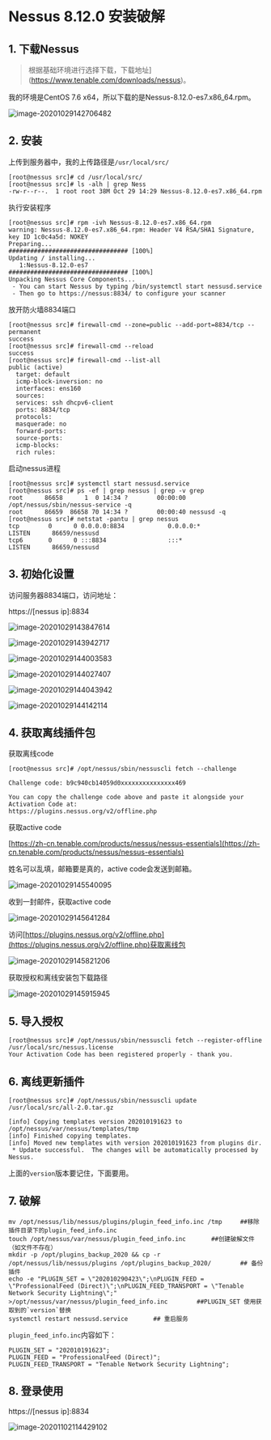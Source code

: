 # Nessus 8.12.0 安装破解

## 1. 下载Nessus

> 根据基础环境进行选择下载，下载地址](https://www.tenable.com/downloads/nessus)。

我的环境是CentOS 7.6 x64，所以下载的是Nessus-8.12.0-es7.x86_64.rpm。

![image-20201029142706482](http://cdn.mingsec.com/image-20201029142706482.png)

## 2. 安装

上传到服务器中，我的上传路径是`/usr/local/src/`

```shell
[root@nessus src]# cd /usr/local/src/
[root@nessus src]# ls -alh | grep Ness
-rw-r--r--.  1 root root 38M Oct 29 14:29 Nessus-8.12.0-es7.x86_64.rpm
```

执行安装程序

```shell
[root@nessus src]# rpm -ivh Nessus-8.12.0-es7.x86_64.rpm
warning: Nessus-8.12.0-es7.x86_64.rpm: Header V4 RSA/SHA1 Signature, key ID 1c0c4a5d: NOKEY
Preparing...                          ################################# [100%]
Updating / installing...
   1:Nessus-8.12.0-es7                ################################# [100%]
Unpacking Nessus Core Components...
 - You can start Nessus by typing /bin/systemctl start nessusd.service
 - Then go to https://nessus:8834/ to configure your scanner
```

放开防火墙8834端口

```shell
[root@nessus src]# firewall-cmd --zone=public --add-port=8834/tcp --permanent
success
[root@nessus src]# firewall-cmd --reload
success
[root@nessus src]# firewall-cmd --list-all
public (active)
  target: default
  icmp-block-inversion: no
  interfaces: ens160
  sources:
  services: ssh dhcpv6-client
  ports: 8834/tcp
  protocols:
  masquerade: no
  forward-ports:
  source-ports:
  icmp-blocks:
  rich rules:
```

启动nessus进程

```shell
[root@nessus src]# systemctl start nessusd.service
[root@nessus src]# ps -ef | grep nessus | grep -v grep
root      86658      1  0 14:34 ?        00:00:00 /opt/nessus/sbin/nessus-service -q
root      86659  86658 70 14:34 ?        00:00:40 nessusd -q
[root@nessus src]# netstat -pantu | grep nessus
tcp        0      0 0.0.0.0:8834            0.0.0.0:*               LISTEN      86659/nessusd
tcp6       0      0 :::8834                 :::*                    LISTEN      86659/nessusd
```



## 3. 初始化设置

访问服务器8834端口，访问地址：

https://[nessus ip]:8834

![image-20201029143847614](http://cdn.mingsec.com/image-20201029143847614.png)

![image-20201029143942717](http://cdn.mingsec.com/image-20201029143942717.png)

![image-20201029144003583](http://cdn.mingsec.com/image-20201029144003583.png)

![image-20201029144027407](http://cdn.mingsec.com/image-20201029144027407.png)

![image-20201029144043942](http://cdn.mingsec.com/image-20201029144043942.png)

![image-20201029144142114](http://cdn.mingsec.com/image-20201029144142114.png)

## 4. 获取离线插件包

获取离线code

```shell
[root@nessus src]# /opt/nessus/sbin/nessuscli fetch --challenge

Challenge code: b9c940cb14059d0xxxxxxxxxxxxxxx469

You can copy the challenge code above and paste it alongside your
Activation Code at:
https://plugins.nessus.org/v2/offline.php
```

获取active code

[https://zh-cn.tenable.com/products/nessus/nessus-essentials](https://zh-cn.tenable.com/products/nessus/nessus-essentials)

姓名可以乱填，邮箱要是真的，active code会发送到邮箱。

![image-20201029145540095](http://cdn.mingsec.com/image-20201029145540095.png)

收到一封邮件，获取active code

![image-20201029145641284](http://cdn.mingsec.com/image-20201029145641284.png)

访问[https://plugins.nessus.org/v2/offline.php](https://plugins.nessus.org/v2/offline.php)获取离线包

![image-20201029145821206](http://cdn.mingsec.com/image-20201029145821206.png)

获取授权和离线安装包下载路径

![image-20201029145915945](http://cdn.mingsec.com/image-20201029145915945.png)





## 5. 导入授权

```shell
[root@nessus src]# /opt/nessus/sbin/nessuscli fetch --register-offline /usr/local/src/nessus.license
Your Activation Code has been registered properly - thank you.

```

## 6. 离线更新插件

```SHELL
[root@nessus src]# /opt/nessus/sbin/nessuscli update /usr/local/src/all-2.0.tar.gz

[info] Copying templates version 202010191623 to /opt/nessus/var/nessus/templates/tmp
[info] Finished copying templates.
[info] Moved new templates with version 202010191623 from plugins dir.
 * Update successful.  The changes will be automatically processed by Nessus. 
```

上面的`version`版本要记住，下面要用。

## 7. 破解

```shell
mv /opt/nessus/lib/nessus/plugins/plugin_feed_info.inc /tmp		##移除插件目录下的plugin_feed_info.inc
touch /opt/nessus/var/nessus/plugin_feed_info.inc		##创建破解文件（如文件不存在）
mkdir -p /opt/plugins_backup_2020 && cp -r  /opt/nessus/lib/nessus/plugins /opt/plugins_backup_2020/		## 备份插件
echo -e "PLUGIN_SET = \"202010290423\";\nPLUGIN_FEED = \"ProfessionalFeed (Direct)\";\nPLUGIN_FEED_TRANSPORT = \"Tenable Network Security Lightning\";" >/opt/nessus/var/nessus/plugin_feed_info.inc		##PLUGIN_SET 使用获取到的`version`替换
systemctl restart nessusd.service		## 重启服务
```

`plugin_feed_info.inc`内容如下：

```shell
PLUGIN_SET = "202010191623";
PLUGIN_FEED = "ProfessionalFeed (Direct)";
PLUGIN_FEED_TRANSPORT = "Tenable Network Security Lightning";
```



## 8. 登录使用

https://[nessus ip]:8834

![image-20201102114429102](http://cdn.mingsec.com/image-20201102114429102.png)


